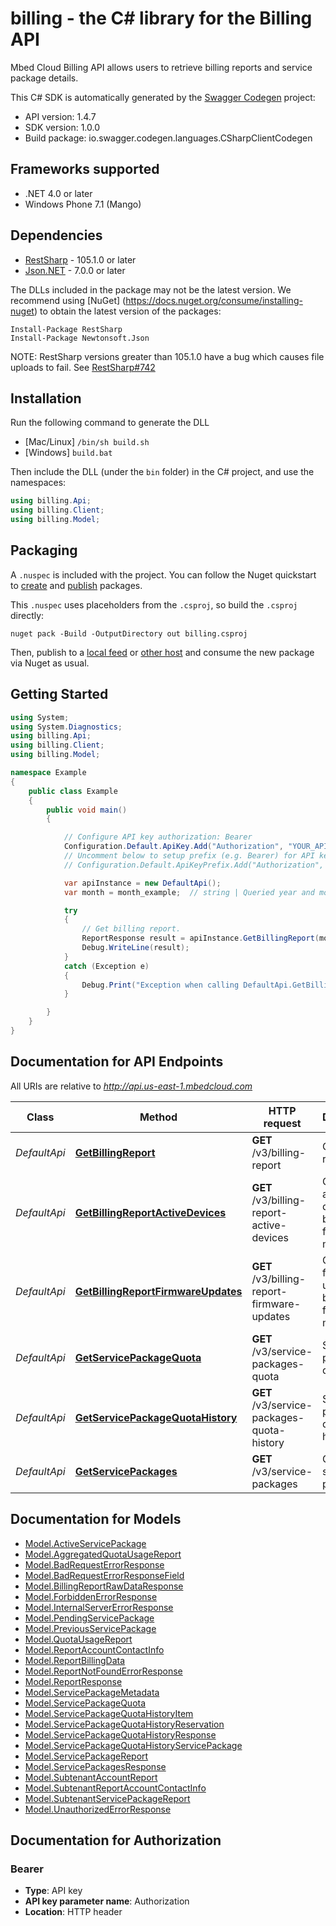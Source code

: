# billing - the C# library for the Billing API

Mbed Cloud Billing API allows users to retrieve billing reports and service package details.

This C# SDK is automatically generated by the [Swagger Codegen](https://github.com/swagger-api/swagger-codegen) project:

- API version: 1.4.7
- SDK version: 1.0.0
- Build package: io.swagger.codegen.languages.CSharpClientCodegen

<a name="frameworks-supported"></a>
## Frameworks supported
- .NET 4.0 or later
- Windows Phone 7.1 (Mango)

<a name="dependencies"></a>
## Dependencies
- [RestSharp](https://www.nuget.org/packages/RestSharp) - 105.1.0 or later
- [Json.NET](https://www.nuget.org/packages/Newtonsoft.Json/) - 7.0.0 or later

The DLLs included in the package may not be the latest version. We recommend using [NuGet] (https://docs.nuget.org/consume/installing-nuget) to obtain the latest version of the packages:
```
Install-Package RestSharp
Install-Package Newtonsoft.Json
```

NOTE: RestSharp versions greater than 105.1.0 have a bug which causes file uploads to fail. See [RestSharp#742](https://github.com/restsharp/RestSharp/issues/742)

<a name="installation"></a>
## Installation
Run the following command to generate the DLL
- [Mac/Linux] `/bin/sh build.sh`
- [Windows] `build.bat`

Then include the DLL (under the `bin` folder) in the C# project, and use the namespaces:
```csharp
using billing.Api;
using billing.Client;
using billing.Model;
```
<a name="packaging"></a>
## Packaging

A `.nuspec` is included with the project. You can follow the Nuget quickstart to [create](https://docs.microsoft.com/en-us/nuget/quickstart/create-and-publish-a-package#create-the-package) and [publish](https://docs.microsoft.com/en-us/nuget/quickstart/create-and-publish-a-package#publish-the-package) packages.

This `.nuspec` uses placeholders from the `.csproj`, so build the `.csproj` directly:

```
nuget pack -Build -OutputDirectory out billing.csproj
```

Then, publish to a [local feed](https://docs.microsoft.com/en-us/nuget/hosting-packages/local-feeds) or [other host](https://docs.microsoft.com/en-us/nuget/hosting-packages/overview) and consume the new package via Nuget as usual.

<a name="getting-started"></a>
## Getting Started

```csharp
using System;
using System.Diagnostics;
using billing.Api;
using billing.Client;
using billing.Model;

namespace Example
{
    public class Example
    {
        public void main()
        {

            // Configure API key authorization: Bearer
            Configuration.Default.ApiKey.Add("Authorization", "YOUR_API_KEY");
            // Uncomment below to setup prefix (e.g. Bearer) for API key, if needed
            // Configuration.Default.ApiKeyPrefix.Add("Authorization", "Bearer");

            var apiInstance = new DefaultApi();
            var month = month_example;  // string | Queried year and month of billing report

            try
            {
                // Get billing report.
                ReportResponse result = apiInstance.GetBillingReport(month);
                Debug.WriteLine(result);
            }
            catch (Exception e)
            {
                Debug.Print("Exception when calling DefaultApi.GetBillingReport: " + e.Message );
            }

        }
    }
}
```

<a name="documentation-for-api-endpoints"></a>
## Documentation for API Endpoints

All URIs are relative to *http://api.us-east-1.mbedcloud.com*

Class | Method | HTTP request | Description
------------ | ------------- | ------------- | -------------
*DefaultApi* | [**GetBillingReport**](docs/DefaultApi.md#getbillingreport) | **GET** /v3/billing-report | Get billing report.
*DefaultApi* | [**GetBillingReportActiveDevices**](docs/DefaultApi.md#getbillingreportactivedevices) | **GET** /v3/billing-report-active-devices | Get raw active devices billing data for the month.
*DefaultApi* | [**GetBillingReportFirmwareUpdates**](docs/DefaultApi.md#getbillingreportfirmwareupdates) | **GET** /v3/billing-report-firmware-updates | Get raw firmware updates billing data for the month.
*DefaultApi* | [**GetServicePackageQuota**](docs/DefaultApi.md#getservicepackagequota) | **GET** /v3/service-packages-quota | Service package quota
*DefaultApi* | [**GetServicePackageQuotaHistory**](docs/DefaultApi.md#getservicepackagequotahistory) | **GET** /v3/service-packages-quota-history | Service package quota history
*DefaultApi* | [**GetServicePackages**](docs/DefaultApi.md#getservicepackages) | **GET** /v3/service-packages | Get all service packages.


<a name="documentation-for-models"></a>
## Documentation for Models

 - [Model.ActiveServicePackage](docs/ActiveServicePackage.md)
 - [Model.AggregatedQuotaUsageReport](docs/AggregatedQuotaUsageReport.md)
 - [Model.BadRequestErrorResponse](docs/BadRequestErrorResponse.md)
 - [Model.BadRequestErrorResponseField](docs/BadRequestErrorResponseField.md)
 - [Model.BillingReportRawDataResponse](docs/BillingReportRawDataResponse.md)
 - [Model.ForbiddenErrorResponse](docs/ForbiddenErrorResponse.md)
 - [Model.InternalServerErrorResponse](docs/InternalServerErrorResponse.md)
 - [Model.PendingServicePackage](docs/PendingServicePackage.md)
 - [Model.PreviousServicePackage](docs/PreviousServicePackage.md)
 - [Model.QuotaUsageReport](docs/QuotaUsageReport.md)
 - [Model.ReportAccountContactInfo](docs/ReportAccountContactInfo.md)
 - [Model.ReportBillingData](docs/ReportBillingData.md)
 - [Model.ReportNotFoundErrorResponse](docs/ReportNotFoundErrorResponse.md)
 - [Model.ReportResponse](docs/ReportResponse.md)
 - [Model.ServicePackageMetadata](docs/ServicePackageMetadata.md)
 - [Model.ServicePackageQuota](docs/ServicePackageQuota.md)
 - [Model.ServicePackageQuotaHistoryItem](docs/ServicePackageQuotaHistoryItem.md)
 - [Model.ServicePackageQuotaHistoryReservation](docs/ServicePackageQuotaHistoryReservation.md)
 - [Model.ServicePackageQuotaHistoryResponse](docs/ServicePackageQuotaHistoryResponse.md)
 - [Model.ServicePackageQuotaHistoryServicePackage](docs/ServicePackageQuotaHistoryServicePackage.md)
 - [Model.ServicePackageReport](docs/ServicePackageReport.md)
 - [Model.ServicePackagesResponse](docs/ServicePackagesResponse.md)
 - [Model.SubtenantAccountReport](docs/SubtenantAccountReport.md)
 - [Model.SubtenantReportAccountContactInfo](docs/SubtenantReportAccountContactInfo.md)
 - [Model.SubtenantServicePackageReport](docs/SubtenantServicePackageReport.md)
 - [Model.UnauthorizedErrorResponse](docs/UnauthorizedErrorResponse.md)


<a name="documentation-for-authorization"></a>
## Documentation for Authorization

<a name="Bearer"></a>
### Bearer

- **Type**: API key
- **API key parameter name**: Authorization
- **Location**: HTTP header

